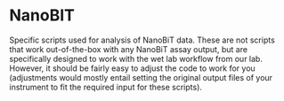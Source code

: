 # NanoBIT
Specific scripts used for analysis of NanoBiT data. These are not scripts that work out-of-the-box with any NanoBiT assay output, but are specifically designed to work with the wet lab workflow from our lab. However, it should be fairly easy to adjust the code to work for you (adjustments would mostly entail setting the original output files of your instrument to fit the required input for these scripts).
